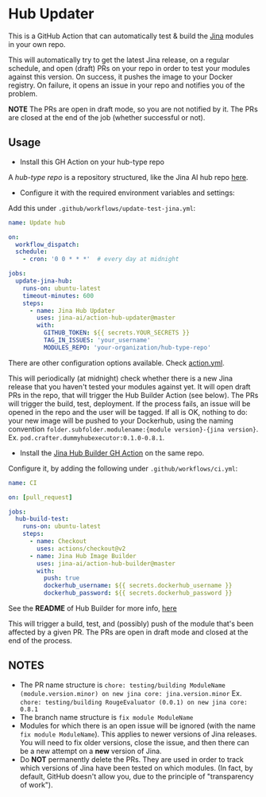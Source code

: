 # Hub Updater

This is a GitHub Action that can automatically test & build the [Jina](https://github.com/jina-ai/jina) modules in your own repo.

This will automatically try to get the latest Jina release, on a regular schedule, and open (draft) PRs on your repo in order to test your modules against this version. On success, it pushes the image to your Docker registry. On failure, it opens an issue in your repo and notifies you of the problem.

**NOTE** The PRs are open in draft mode, so you are not notified by it. The PRs are closed at the end of the job (whether successful or not). 

## Usage

- Install this GH Action on your hub-type repo

A *hub-type repo* is a repository structured, like the Jina AI hub repo [here](https://github.com/jina-ai/jina-hub).

- Configure it with the required environment variables and settings:

Add this under `.github/workflows/update-test-jina.yml`:

```yaml
name: Update hub

on:
  workflow_dispatch:
  schedule:
    - cron: '0 0 * * *'  # every day at midnight

jobs:
  update-jina-hub:
    runs-on: ubuntu-latest
    timeout-minutes: 600
    steps:
      - name: Jina Hub Updater
        uses: jina-ai/action-hub-updater@master
        with:
          GITHUB_TOKEN: ${{ secrets.YOUR_SECRETS }}
          TAG_IN_ISSUES: 'your_username'
          MODULES_REPO: 'your-organization/hub-type-repo'

```

There are other configuration options available. Check [action.yml](./action.yml).

This will periodically (at midnight) check whether there is a new Jina release that you haven't tested your modules against yet. It will open draft PRs in the repo, that will trigger the Hub Builder Action (see below). The PRs will trigger the build, test, deployment. If the process fails, an issue will be opened in the repo and the user will be tagged. If all is OK, nothing to do: your new image will be pushed to your Dockerhub, using the naming convention `folder.subfolder.modulename:{module version}-{jina version}`. Ex. `pod.crafter.dummyhubexecutor:0.1.0-0.8.1`.

- Install the [Jina Hub Builder GH Action](https://github.com/jina-ai/action-hub-builder) on the same repo.

Configure it, by adding the following under `.github/workflows/ci.yml`:

```yaml
name: CI

on: [pull_request]

jobs:
  hub-build-test:
    runs-on: ubuntu-latest
    steps:
      - name: Checkout
        uses: actions/checkout@v2
      - name: Jina Hub Image Builder
        uses: jina-ai/action-hub-builder@master
        with:
          push: true
          dockerhub_username: ${{ secrets.dockerhub_username }}
          dockerhub_password: ${{ secrets.dockerhub_password }}
```

See the **README** of Hub Builder for more info, [here](https://github.com/jina-ai/hub-builder/blob/master/README.md)

This will trigger a build, test, and (possibly) push of the module that's been affected by a given PR. The PRs are open in draft mode and closed at the end of the process.

## NOTES

- The PR name structure is `chore: testing/building ModuleName (module.version.minor) on new jina core: jina.version.minor` Ex. `chore: testing/building RougeEvaluator (0.0.1) on new jina core: 0.8.1`
- The branch name structure is `fix module ModuleName`
- Modules for which there is an open issue will be ignored (with the name `fix module ModuleName`). This applies to newer versions of Jina releases. You will need to fix older versions, close the issue, and then there can be a new attempt on a **new** version of Jina. 
- Do **NOT** permanently delete the PRs. They are used in order to track which versions of Jina have been tested on which modules. (In fact, by default, GitHub doesn't allow you, due to the principle of "transparency of work").
